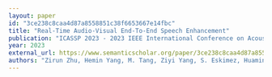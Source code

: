 ```yaml
---
layout: paper
id: "3ce238c8caa4d87a8558851c38f6653667e14fbc"
title: "Real-Time Audio-Visual End-To-End Speech Enhancement"
publication: "ICASSP 2023 - 2023 IEEE International Conference on Acoustics, Speech and Signal Processing (ICASSP)"
year: 2023
external_url: https://www.semanticscholar.org/paper/3ce238c8caa4d87a8558851c38f6653667e14fbc
authors: "Zirun Zhu, Hemin Yang, M. Tang, Ziyi Yang, S. Eskimez, Huaming Wang"
---
```

